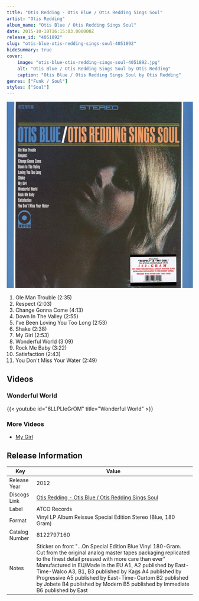 ```yaml
---
title: "Otis Redding - Otis Blue / Otis Redding Sings Soul"
artist: "Otis Redding"
album_name: "Otis Blue / Otis Redding Sings Soul"
date: 2015-10-10T16:15:03.000000Z
release_id: "4051892"
slug: "otis-blue-otis-redding-sings-soul-4051892"
hideSummary: true
cover:
    image: "otis-blue-otis-redding-sings-soul-4051892.jpg"
    alt: "Otis Blue / Otis Redding Sings Soul by Otis Redding"
    caption: "Otis Blue / Otis Redding Sings Soul by Otis Redding"
genres: ["Funk / Soul"]
styles: ["Soul"]
---
```


![Otis Blue / Otis Redding Sings Soul by Otis Redding](otis-blue-otis-redding-sings-soul-4051892.jpg)

<!-- section break -->

1. Ole Man Trouble (2:35)
2. Respect (2:03)
3. Change Gonna Come (4:13)
4. Down In The Valley (2:55)
5. I've Been Loving You Too Long (2:53)
6. Shake (2:38)
7. My Girl (2:53)
8. Wonderful World (3:09)
9. Rock Me Baby (3:22)
10. Satisfaction (2:43)
11. You Don't Miss Your Water (2:49)

<!-- section break -->




## Videos
### Wonderful World
{{< youtube id="6LLPLIeGrOM" title="Wonderful World" >}}<br>

### More Videos

- [My Girl](https://www.youtube.com/watch?v=PtW03zWhXRw)


## Release Information
|  Key           | Value                                                |
| ---------------| ---------------------------------------------------- |
| Release Year   | 2012                                   |
| Discogs Link   | [Otis Redding - Otis Blue / Otis Redding Sings Soul](https://www.discogs.com/release/4051892-Otis-Redding-Otis-Blue-Otis-Redding-Sings-Soul) |
| Label          | ATCO Records |
| Format         | Vinyl LP Album Reissue Special Edition Stereo (Blue, 180 Gram) |
| Catalog Number | 8122797160 |
| Notes | Sticker on front "...On Special Edition Blue Vinyl 180-Gram. Cut from the original analog master tapes packaging replicated to the finest detail pressed with more care than ever"  Manufactured in EU/Made in the EU  A1, A2 published by East-Time-Walco A3, B1, B3 published by Kags A4 published by Progressive A5 published by East-Time-Curtom B2 published by Jobete B4 published by Modern B5 published by Immediate B6 published by East |